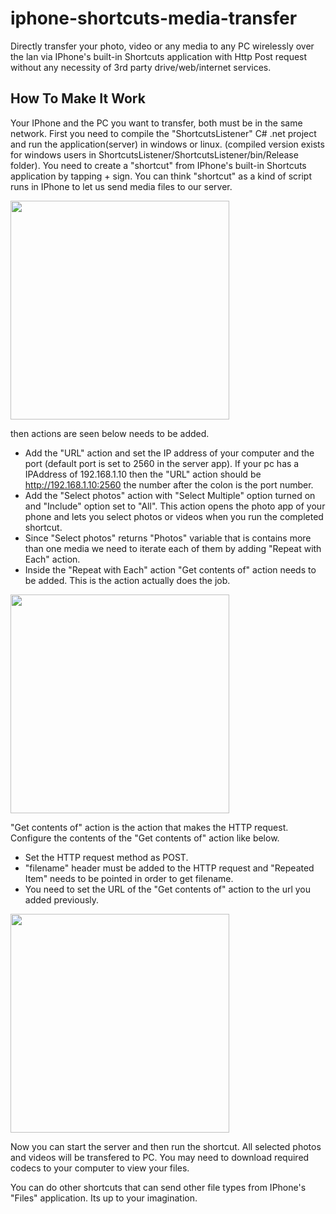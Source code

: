 # iphone-shortcuts-media-transfer
Directly transfer your photo, video or any media to any PC wirelessly over the lan via IPhone's built-in Shortcuts application with Http Post request without any necessity of 3rd party drive/web/internet services. 

## How To Make It Work
Your IPhone and the PC you want to transfer, both must be in the same network.
First you need to compile the "ShortcutsListener" C# .net project and run the application(server) in windows or linux.
(compiled version exists for windows users in ShortcutsListener/ShortcutsListener/bin/Release folder).
You need to create a "shortcut" from IPhone's built-in Shortcuts application by tapping + sign.
You can think "shortcut" as a kind of script runs in IPhone to let us send media files to our server.

<p align="left">
  <img src="images/img_001.jpeg" width="350">
</p>



then actions are seen below needs to be added.

- Add the "URL" action and set the IP address of your computer and the port (default port is set to 2560 in the server app).
If your pc has a IPAddress of 192.168.1.10 then the "URL" action should be http://192.168.1.10:2560 the number after the colon is the port number.
- Add the "Select photos" action with "Select Multiple" option turned on and "Include" option set to "All". This action opens the photo app of your phone and lets you select photos or videos when you run the completed shortcut.
- Since "Select photos" returns "Photos" variable that is contains more than one media we need to iterate each of them by adding "Repeat with Each" action.
- Inside the "Repeat with Each" action "Get contents of" action needs to be added. This is the action actually does the job.
<p align="left">
  <img src="images/img_002.png" width="350">
</p>

"Get contents of" action is the action that makes the HTTP request.
Configure the contents of the "Get contents of" action like below.
- Set the HTTP request method as POST.
- "filename" header must be added to the HTTP request and "Repeated Item" needs to be pointed in order to get filename.
- You need to set the URL of the "Get contents of" action to the url you added previously.
<p align="left">
  <img src="images/img_003.png" width="350">
</p>

Now you can start the server and then run the shortcut.
All selected photos and videos will be transfered to PC.
You may need to download required codecs to your computer to view your files.

You can do other shortcuts that can send other file types from IPhone's "Files" application. Its up to your imagination. 
